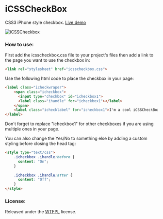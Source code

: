 iCSSCheckBox
============

CSS3 iPhone style checkbox. [Live demo](http://youssefkababe.com/iCSSCheckBox/)

![iCSSCheckbox](http://i.imgur.com/KVDW2vB.png)

### How to use:

First add the icsscheckbox.css file to your project's files then add a link to the page you want to use the checkbox in:

```html
<link rel="stylesheet" href="icsscheckbox.css">
```

Use the following html code to place the checkbox in your page:

```html
<label class="icheckwraper">
    <span class="icheckbox">
      <input type="checkbox" id="icheckbox1">
      <label class="ihandle" for="icheckbox1"></label>
    </span>
    <label class="ichecklabel" for="icheckbox1">I'm a cool iCSSCheckBox!</label>
</label>
```

Don't forget to replace "icheckbox1" for other checkboxes if you are using multiple ones in your page.

You can also change the Yes/No to something else by adding a custom styling before closing the head tag:

```html
<style type="text/css">
    .icheckbox .ihandle:before {
      content: "On";
    }
    
    .icheckbox .ihandle:after {
      content: "Off";
    }
</style>
```
### License:

Released under the [WTFPL](http://www.wtfpl.net/) license.
